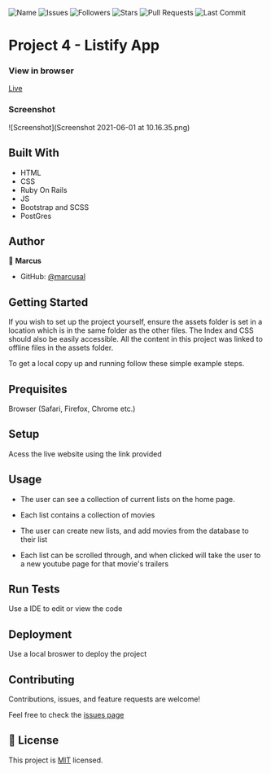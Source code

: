 ![Name](https://img.shields.io/badge/Marcus-Developer-red?style=for-the-badge)
![Issues](https://img.shields.io/github/issues/marcusal/listify?style=for-the-badge)
![Followers](https://img.shields.io/github/followers/marcusal?style=for-the-badge)
![Stars](https://img.shields.io/github/stars/marcusal?style=for-the-badge)
![Pull Requests](https://img.shields.io/github/issues-pr/marcusal/listify?style=for-the-badge)
![Last Commit](https://img.shields.io/github/last-commit/marcusal/listify/main?style=for-the-badge)

# Project 4 - Listify App

### View in browser
[Live](https://rails-listify.herokuapp.com/lists)

### Screenshot
![Screenshot](Screenshot 2021-06-01 at 10.16.35.png)

## Built With

- HTML
- CSS
- Ruby On Rails
- JS
- Bootstrap and SCSS
- PostGres

## Author


👤 **Marcus**

- GitHub: [@marcusal](https://github.com/marcusal)

## Getting Started

If you wish to set up the project yourself, ensure the assets folder is set in a location which is in the same folder as the other files. The Index and CSS should also be easily accessible. All the content in this project was linked to offline files in the assets folder.

To get a local copy up and running follow these simple example steps.

## Prequisites

Browser (Safari, Firefox, Chrome etc.)

## Setup

Acess the live website using the link provided

## Usage

- The user can see a collection of current lists on the home page.

- Each list contains a collection of movies

- The user can create new lists, and add movies from the database to their list

- Each list can be scrolled through, and when clicked will take the user to a new youtube page for that movie's trailers

## Run Tests

Use a IDE to edit or view the code

## Deployment

Use a local broswer to deploy the project

## Contributing

Contributions, issues, and feature requests are welcome!

Feel free to check the [issues page](https://github.com/CacheMeGifYouCan/Listify/issues)

## 📝 License

This project is [MIT](LICENSE) licensed.
